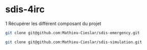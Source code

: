 # sdis-4irc


1 Récupérer les différent composant du projet


```bash
git clone git@github.com:Mathieu-Cieslar/sdis-emergency.git
```
```bash
git clone git@github.com:Mathieu-Cieslar/sdis-simulation.git
```

